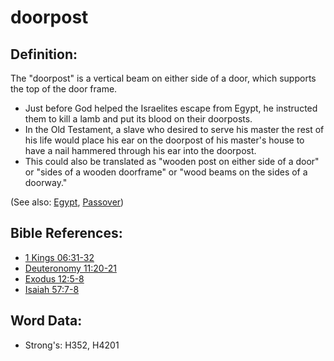# doorpost #

## Definition: ##

The "doorpost" is a vertical beam on either side of a door, which supports the top of the door frame.

* Just before God helped the Israelites escape from Egypt, he instructed them to kill a lamb and put its blood on their doorposts.
* In the Old Testament, a slave who desired to serve his master the rest of his life would place his ear on the doorpost of his master's house to have a nail hammered through his ear into the doorpost.
* This could also be translated as "wooden post on either side of a door" or "sides of a wooden doorframe" or "wood beams on the sides of a doorway."

(See also: [Egypt](../names/egypt.md), [Passover](../kt/passover.md))

## Bible References: ##

* [1 Kings 06:31-32](rc://en/tn/help/1ki/06/31)
* [Deuteronomy 11:20-21](rc://en/tn/help/deu/11/20)
* [Exodus 12:5-8](rc://en/tn/help/exo/12/05)
* [Isaiah 57:7-8](rc://en/tn/help/isa/57/07)

## Word Data: ##

* Strong's: H352, H4201
